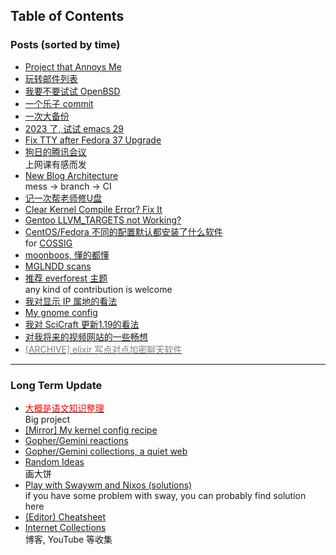## Table of Contents
### Posts (sorted by time)
- [Project that Annoys Me](annoying_project.gmi.txt)<br>
- [玩转邮件列表](mailinglist)<br>
- [我要不要试试 OpenBSD](whatif_openbsd)<br>
- [一个乐子 commit](lol.diff.txt)<br>
- [一次大备份](backup_everything)<br>
- [2023 了, 试试 emacs 29](emacs29_2023)<br>
- [Fix TTY after Fedora 37 Upgrade](fix_tty)<br>
- [狗日的腾讯会议](damn_tencent_meeting)<br>
上网课有感而发
- [New Blog Architecture](new_blog_arch)<br>
mess -> branch -> CI
- [记一次帮老师修U盘](recover_udisk)<br>
- [Clear Kernel Compile Error? Fix It](clear_kernel_compile_fix)<br>
- [Gentoo LLVM\_TARGETS not Working?](gentoo_llvm_targets)<br>
- [CentOS/Fedora 不同的配置默认都安装了什么软件](anaconda_kickstarts)<br>
for [COSSIG](https://www.cossig.org)
- [moonboos, 懂的都懂](moonboos)<br>
- [MGLNDD scans](weird_mglndd)<br>
- [推荐 everforest 主题](recommend_everforest_theme)<br>
any kind of contribution is welcome
- [我对显示 IP 属地的看法](bili_ip)<br>
- [My gnome config](my_gnome_config)<br>
- [我对 SciCraft 更新1.19的看法](scicraft_update)<br>
- [对我将来的视频网站的一些畅想](plan_for_my_video_site)<br>
- [<font color=grey>[ARCHIVE] elixir 写点对点加密聊天软件</font>](p2p_chat)<br>

---

### Long Term Update
- [<font color=red>大概是语文知识整理</font>](digua-YW)<br>
Big project
- [\[Mirror\] My kernel config recipe](kernel)<br>
- [Gopher/Gemini reactions](re.gmi.txt)<br>
- [Gopher/Gemini collections, a quiet web](collections.gmi.txt)<br>
- [Random Ideas](ideas)<br>
画大饼
- [Play with Swaywm and Nixos (solutions)](wayland)<br>
if you have some problem with sway, you can probably find solution here
- [(Editor) Cheatsheet](cheatsheet)<br>
- [Internet Collections](internet_collections)<br>
博客, YouTube 等收集
